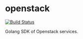 # openstack

[![Build Status](https://travis-ci.org/kirk-enterprise/openstack.svg?branch=master)](https://travis-ci.org/kirk-enterprise/openstack)

Golang SDK of Openstack services.

